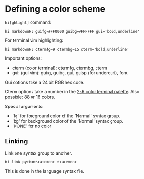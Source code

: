 
Defining a color scheme
=======================

`hi[ghlight]` command:

    hi markdownH1 guifg=#FF0000 guibg=#FFFFFF gui='bold,underline'

For terminal vim highlighting:

    hi markdownH1 ctermfg=9 ctermbg=15 cterm='bold,underline'

Important options:

* cterm (color terminal): ctermfg, ctermbg, cterm
* gui: (gui vim): guifg, guibg, gui, guisp (for undercurl), font

Gui options take a 24 bit RGB hex code.

Cterm options take a number in the [256 color terminal palette]. Also possible: 88 or 16 colors.

Special arguments: 

* 'fg' for foreground color of the 'Normal' syntax group.
* 'bg' for background color of the 'Normal' syntax group.
* 'NONE' for no color

Linking
-------

Link one syntax group to another.

    hi link pythonStatement	Statement

This is done in the language syntax file.

[256 color terminal palette]: http://www.calmar.ws/vim/256-xterm-24bit-rgb-color-chart.html
